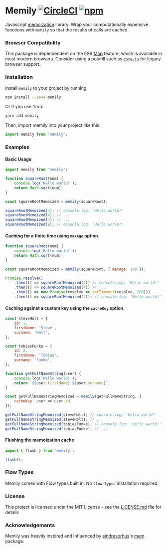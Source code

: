 # Memily [![CircleCI](https://img.shields.io/circleci/project/github/ryami333/memily.svg)]() [![npm](https://img.shields.io/npm/v/memily.svg)]()

Javascript [memoization](https://en.wikipedia.org/wiki/Memoization) library. Wrap your computationally expensive functions with `memily` so that the results of calls are cached.

### Browser Compatibility

This package is dependendent on the ES6 [Map](https://developer.mozilla.org/en-US/docs/Web/JavaScript/Reference/Global_Objects/Map) feature, which is available in most modern browsers. Consider using a polyfill such as [`core-js`](https://github.com/zloirock/core-js) for legacy browser support.

### Installation

Install `memily` to your project by running:

```bash
npm install --save memily
```

Or if you use Yarn:

```bash
yarn add memily
```

Then, import memily into your project like this:

```jsx
import memily from 'memily';
```

### Examples

#### Basic Usage

```jsx
import memily from 'memily';

function squareRoot(num) {
    console.log('Hello world!');
    return Math.sqrt(num);
}

const squareRootMemoized = memily(squareRoot);

squareRootMemoized(4); // console.log: 'Hello world!'
squareRootMemoized(4); // ...
squareRootMemoized(4); // ...
squareRootMemoized(9); // console.log: 'Hello world!'
```

#### Caching for a finite time using `maxAge` option.

```jsx
function squareRoot(num) {
    console.log('Hello world!');
    return Math.sqrt(num);
}

const squareRootMemoized = memily(squareRoot, { maxAge: 100 });

Promise.resolve()
    .then(() => squareRootMemoized(4)) // console.log: 'Hello world!'
    .then(() => squareRootMemoized(4)) // ...
    .then(() => new Promise(resolve => setTimeout(resolve, 200)))
    .then(() => squareRootMemoized(4)); // console.log: 'Hello world!'
```

#### Caching against a custom key using the `cacheKey` option.

```jsx
const steveHolt = {
    id: 1,
    firstName: 'Steve',
    surname: 'Holt',
};

const tobiasFunke = {
    id: 2,
    firstName: 'Tobias',
    surname: 'Funke',
};

function getFullNameString(user) {
    console.log('Hello world!');
    return `${user.firstName} ${user.surname}`;
}

const getFullNameStringMemoized = memily(getFullNameString, {
    cacheKey: user => user.id,
});

getFullNameStringMemoized(steveHolt); // console.log: 'Hello world!'
getFullNameStringMemoized(steveHolt); // ...
getFullNameStringMemoized(tobiasFunke); // console.log: 'Hello world!'
getFullNameStringMemoized(tobiasFunke); // ...
```

#### Flushing the memoization cache

```jsx
import { flush } from 'memily';

flush();
```

### Flow Types

Memily comes with Flow types built in. No `flow-typed` installation required.

### License

This project is licensed under the MIT License - see the [LICENSE.md](LICENSE.md) file for details

### Acknowledgements

Memily was heavily inspired and influenced by [sindresorhus](https://github.com/sindresorhus)'s [mem](https://github.com/sindresorhus/mem) package.

